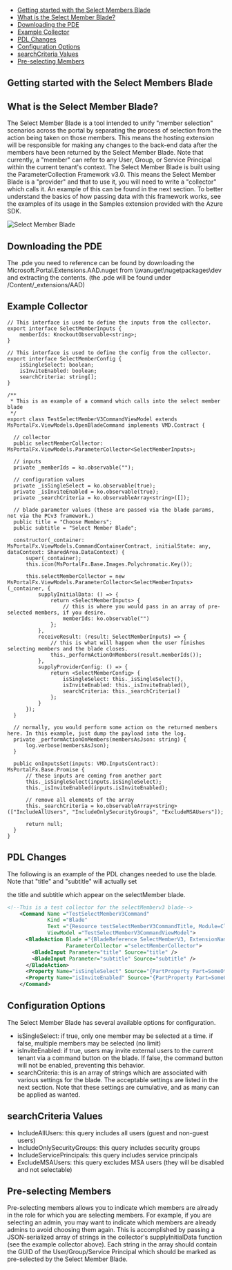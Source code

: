 * [Getting started with the Select Members Blade](#getting-started-with-the-select-members-blade)
* [What is the Select Member Blade?](#what-is-the-select-member-blade)
* [Downloading the PDE](#downloading-the-pde)
* [Example Collector](#example-collector)
* [PDL Changes](#pdl-changes)
* [Configuration Options](#configuration-options)
* [searchCriteria Values](#searchcriteria-values)
* [Pre-selecting Members](#pre-selecting-members)


<tags
    ms.service="portalfx"
    ms.workload="portalfx"
    ms.tgt_pltfrm="portalfx"
    ms.devlang="portalfx"
    ms.topic="select-members-usage-doc"
    ms.date="10/29/2015"
    ms.author="admeyerms"/>    

<a name="getting-started-with-the-select-members-blade"></a>
## Getting started with the Select Members Blade

<a name="what-is-the-select-member-blade"></a>
## What is the Select Member Blade?

The Select Member Blade is a tool intended to unify "member selection" scenarios across the portal by separating the process of selection from the action being taken on those members. This means the hosting extension will be responsible for making any changes to the back-end data after the members have been returned by the Select Member Blade. Note that currently, a "member" can refer to any User, Group, or Service Principal within the current tenant's context. The Select Member Blade is built using the ParameterCollection Framework v3.0. This means the Select Member Blade is a "provider" and that to use it, you will need to write a "collector" which calls it. An example of this can be found in the next section. To better understand the basics of how passing data with this framework works, see the examples of its usage in the Samples extension provided with the Azure SDK. 

![Select Member Blade](../media/portalfx-pde-aadrbac/SMBimg.PNG)

<a name="downloading-the-pde"></a>
## Downloading the PDE

The .pde you need to reference can be found by downloading the Microsoft.Portal.Extensions.AAD.nuget from \\\wanuget\nugetpackages\dev and extracting the contents. (the .pde will be found under /Content/_extensions/AAD)

<a name="example-collector"></a>
## Example Collector

    // This interface is used to define the inputs from the collector.
    export interface SelectMemberInputs {
        memberIds: KnockoutObservable<string>;
    }
  
    // This interface is used to define the config from the collector.
    export interface SelectMemberConfig {
        isSingleSelect: boolean;
        isInviteEnabled: boolean;
        searchCriteria: string[];
    }
  
    /**
     * This is an example of a command which calls into the select member blade
     */
    export class TestSelectMemberV3CommandViewModel extends MsPortalFx.ViewModels.OpenBladeCommand implements VMD.Contract {
       
      // collector
      public selectMemberCollector: MsPortalFx.ViewModels.ParameterCollector<SelectMemberInputs>;
      
      // inputs
      private _memberIds = ko.observable("");
      
      // configuration values
      private _isSingleSelect = ko.observable(true);
      private _isInviteEnabled = ko.observable(true);
      private _searchCriteria = ko.observableArray<string>([]);
  
      // blade parameter values (these are passed via the blade params, not via the PCv3 framework.)
      public title = "Choose Members";
      public subtitle = "Select Member Blade";
  
      constructor(_container: MsPortalFx.ViewModels.CommandContainerContract, initialState: any, dataContext: SharedArea.DataContext) {
          super(_container);
          this.icon(MsPortalFx.Base.Images.Polychromatic.Key());
          
          this.selectMemberCollector = new MsPortalFx.ViewModels.ParameterCollector<SelectMemberInputs>(_container, {
              supplyInitialData: () => {
                  return <SelectMemberInputs> {
                      // this is where you would pass in an array of pre-selected members, if you desire.
                      memberIds: ko.observable("")                  
                  };
              },
              receiveResult: (result: SelectMemberInputs) => {
                  // this is what will happen when the user finishes selecting members and the blade closes.
                  this._performActionOnMembers(result.memberIds());
              },
              supplyProviderConfig: () => {
                  return <SelectMemberConfig> {
                      isSingleSelect: this._isSingleSelect(),
                      isInviteEnabled: this._isInviteEnabled(),
                      searchCriteria: this._searchCriteria()
                  };
              }
          });
      }
  
      // normally, you would perform some action on the returned members here. In this example, just dump the payload into the log.
      private _performActionOnMembers(membersAsJson: string) {
          log.verbose(membersAsJson);
      }
  
      public onInputsSet(inputs: VMD.InputsContract): MsPortalFx.Base.Promise {
          // these inputs are coming from another part
          this._isSingleSelect(inputs.isSingleSelect);
          this._isInviteEnabled(inputs.isInviteEnabled);

          // remove all elements of the array
          this._searchCriteria = ko.observableArray<string>(["IncludeAllUsers", "IncludeOnlySecurityGroups", "ExcludeMSAUsers"]);
  
          return null;
      }
    }

<a name="pdl-changes"></a>
## PDL Changes

The following is an example of the PDL changes needed to use the blade. Note that "title" and "subtitle" will actually set 

the title and subtitle which appear on the selectMember blade.

```xml
<!--This is a test collector for the selectMemberv3 blade-->
    <Command Name ="TestSelectMemberV3Command"
             Kind ="Blade"
             Text ="{Resource testSelectMemberV3CommandTitle, Module=ClientResources}"
             ViewModel ="TestSelectMemberV3CommandViewModel">
      <BladeAction Blade ="{BladeReference SelectMemberV3, ExtensionName=Microsoft_Azure_AD}"
                   ParameterCollector ="selectMemberCollector">
        <BladeInput Parameter="title" Source="title" />
        <BladeInput Parameter="subtitle" Source="subtitle" />
      </BladeAction>
      <Property Name="isSingleSelect" Source="{PartProperty Part=SomeOtherPart, Property=isSingleSelect}"/>
      <Property Name="isInviteEnabled" Source="{PartProperty Part=SomeOtherPart, Property=isInviteEnabled}"/>
    </Command>
```

<a name="configuration-options"></a>
## Configuration Options

The Select Member Blade has several available options for configuration. 
- isSingleSelect: if true, only one member may be selected at a time. if false, multiple members may be selected (no limit)
- isInviteEnabled: if true, users may invite external users to the current tenant via a command button on the blade. If false, the command button will not be enabled, preventing this behavior.
- searchCriteria: this is an array of strings which are associated with various settings for the blade. The acceptable settings are listed in the next section. Note that these settings are cumulative, and as many can be applied as wanted.

<a name="searchcriteria-values"></a>
## searchCriteria Values

- IncludeAllUsers: this query includes all users (guest and non-guest users)
- IncludeOnlySecurityGroups: this query includes security groups
- IncludeServicePrincipals: this query includes service principals
- ExcludeMSAUsers: this query excludes MSA users (they will be disabled and not selectable)

<a name="pre-selecting-members"></a>
## Pre-selecting Members

Pre-selecting members allows you to indicate which members are already in the role for which you are selecting members. For example, if you are selecting an admin, you may want to indicate which members are already admins to avoid choosing them again. This is accomplished by passing a JSON-serialized array of strings in the collector's supplyInitialData function (see the example collector above). Each string in the array should contain the GUID of the User/Group/Service Principal which should be marked as pre-selected by the Select Member Blade.
